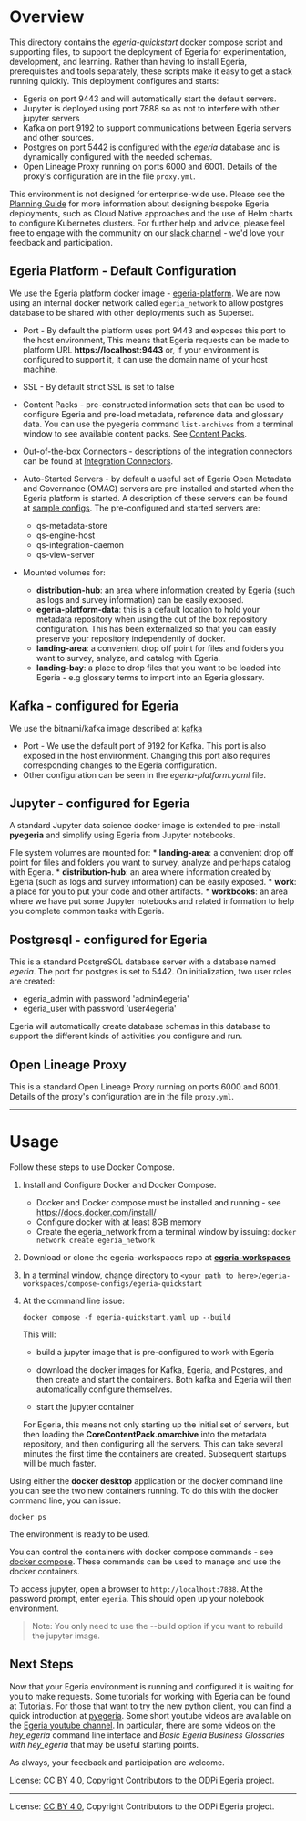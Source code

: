 <!-- SPDX-License-Identifier: CC-BY-4.0 -->
<!-- Copyright Contributors to the ODPi Egeria project. -->

# Overview
This directory contains the *egeria-quickstart* docker compose script and supporting files, to support the deployment of Egeria for experimentation,
development, and learning. Rather than having to install Egeria, prerequisites and tools separately, these scripts make 
it easy to get a stack running quickly. This deployment configures and starts:

* Egeria on port 9443 and will automatically start the default servers.
* Jupyter is deployed using port 7888 so as not to interfere with other jupyter servers
* Kafka on port 9192 to support communications between Egeria servers and other sources.
* Postgres on port 5442 is configured with the *egeria* database and is dynamically configured with the needed schemas.
* Open Lineage Proxy running on ports 6000 and 6001. Details of the proxy's configuration are in the file `proxy.yml`. 


This environment is not designed for enterprise-wide use. Please see the [Planning Guide](https://egeria-project.org/guides/planning/)
for more information about designing bespoke Egeria deployments, such as Cloud Native approaches and the use of
Helm charts to configure Kubernetes clusters. 
For further help and advice, please feel free to engage with the community on our [slack channel](https://lfaifoundation.slack.com/join/shared_invite/zt-o65errpw-gMTbwNr7FnNbVXNVFkmyNA%E2%80%8B#/shared-invite/email) - we'd love your feedback and participation.

 

## Egeria Platform - Default Configuration
We use the Egeria platform docker image - [egeria-platform](https://hub.docker.com/r/odpi/egeria-platform). We are now using an internal docker network called
`egeria_network` to allow postgres database to be shared with other deployments such as Superset. 

* Port - By default the platform uses port 9443 and exposes this port to the host environment, This means that Egeria requests
can be made to platform URL **https://localhost:9443** or, if your environment is configured to support it, it can use 
the domain name of your host machine. 
* SSL - By default strict SSL is set to false 
* Content Packs - pre-constructed information sets that can be used to configure Egeria and pre-load metadata, reference data and glossary data. 
You can use the pyegeria command `list-archives` from a terminal window to see available content packs. See [Content Packs](https://egeria-project.org/content-packs/).
* Out-of-the-box Connectors - descriptions of the integration connectors can be found at [Integration Connectors](https://egeria-project.org/connectors/).

* Auto-Started Servers - by default a useful set of Egeria Open Metadata and Governance (OMAG) servers are pre-installed
and started when the Egeria platform is started.  A description of these servers can be found at [sample configs](open-metadata-resources/open-metadata-deployment/sample-configs/README.md).
The pre-configured and started servers are:

  * qs-metadata-store
  * qs-engine-host
  * qs-integration-daemon
  * qs-view-server
  
   
* Mounted volumes for:
    * **distribution-hub**: an area where information created by Egeria (such as logs and survey information) can be easily exposed.
    * **egeria-platform-data**: this is a default location to hold your metadata repository when using the out of the box repository configuration. This has been externalized so that you can easily preserve your repository independently of docker.
    * **landing-area**: a convenient drop off point for files and folders you want to survey, analyze, and catalog with Egeria.
    * **landing-bay**: a place to drop files that you want to be loaded into Egeria - e.g glossary terms to import into an Egeria glossary.
  
    

## Kafka - configured for Egeria
We use the bitnami/kafka image described at [kafka](https://hub.docker.com/r/bitnami/kafka)

* Port - We use the default port of 9192 for Kafka. This port is also exposed in the host environment. Changing this port also requires corresponding changes to the Egeria configuration.
* Other configuration can be seen in the *egeria-platform.yaml* file. 

## Jupyter - configured for Egeria
A standard Jupyter data science docker image is extended to pre-install **pyegeria** and simplify using Egeria from Jupyter notebooks.

File system volumes are mounted for:
    * **landing-area**: a convenient drop off point for files and folders you want to survey, analyze and perhaps catalog with Egeria.
    * **distribution-hub**: an area where information created by Egeria (such as logs and survey information) can be easily exposed.
    * **work**: a place for you to put your code and other artifacts.
    * **workbooks**: an area where we have put some Jupyter notebooks and related information to help you complete common tasks with Egeria. 

## Postgresql - configured for Egeria

This is a standard PostgreSQL database server with a database named *egeria*. The port for postgres is set to 5442. On initialization, two user roles are created:

* egeria_admin with password 'admin4egeria'
* egeria_user with password 'user4egeria'

Egeria will automatically create database schemas in this database to support the different kinds of activities you configure and run.

## Open Lineage Proxy 
This is a standard Open Lineage Proxy running on ports 6000 and 6001. Details of the proxy's configuration are in
the file `proxy.yml`. 

----
# Usage

Follow these steps to use Docker Compose.

1. Install and Configure Docker and Docker Compose. 
   * Docker and Docker compose must be installed and running - see https://docs.docker.com/install/
   * Configure docker with at least 8GB memory
   * Create the egeria_network from a terminal window by issuing: `docker network create egeria_network`
2. Download or clone the egeria-workspaces repo at [**egeria-workspaces**](https://github.com/odpi/egeria-workspaces.git)
3. In a terminal window, change directory to `<your path to here>/egeria-workspaces/compose-configs/egeria-quickstart`
4. At the command line issue:

   `docker compose -f egeria-quickstart.yaml up --build`

   This will:

   * build a jupyter image that is pre-configured to work with Egeria 
    
   * download the docker images for Kafka, Egeria, and Postgres, and then create and start the containers. Both kafka and Egeria will then automatically configure themselves. 

   * start the jupyter container

   For Egeria, this means not only starting up the initial set of servers, but then loading the **CoreContentPack.omarchive** into the metadata repository, and then configuring all the servers. 
   This can take several minutes the first time the containers are created. Subsequent startups will be much faster.

Using either the **docker desktop** application or the docker command line you can see the two new containers running. To do this with the docker command line, you can issue:

`docker ps`

The environment is ready to be used. 

You can control the containers with docker compose commands - see [docker compose](https://docs.docker.com/reference/cli/docker/compose/). These commands can be used to manage and use the docker containers.

To access jupyter, open a browser to `http://localhost:7888`. At the password prompt, enter `egeria`. This should open up your notebook environment.

>Note: You only need to use the --build option if you want to rebuild the jupyter image.

## Next Steps

Now that your Egeria environment is running and configured it is waiting for you to make requests. 
Some tutorials for working with Egeria can be found at [Tutorials](https://egeria-project.org/education/tutorials/). For those that want to try the new python client, you can find a quick introduction at [pyegeria](https://getting-started-with-egeria.pdr-associates.com/recipe-6-charming-python.html). 
Some short youtube videos are available on the [Egeria youtube channel](https://www.youtube.com/@egeria-project). 
In particular, there are some videos on the *hey_egeria* command line interface and *Basic Egeria Business Glossaries with hey_egeria*
that may be useful starting points.


As always, your feedback and participation are welcome. 


License: CC BY 4.0, Copyright Contributors to the ODPi Egeria project.
   





----
License: [CC BY 4.0](https://creativecommons.org/licenses/by/4.0/),
Copyright Contributors to the ODPi Egeria project.
